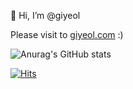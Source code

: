 👋 Hi, I’m @giyeol

Please visit to [giyeol.com](https://giyeol.com) :)

![Anurag's GitHub stats](https://github-readme-stats.vercel.app/api?username=giyeol&show_icons=true&count_private=true&theme=merko&hide=stars,contribs&include_all_commits=true&custom_title=Giyeol's%20GitHub%20Stats)

[![Hits](https://hits.seeyoufarm.com/api/count/incr/badge.svg?url=https%3A%2F%2Fgithub.com%2Fgiyeol&count_bg=%2379C83D&title_bg=%23555555&icon=&icon_color=%23E7E7E7&title=hits&edge_flat=false)](https://hits.seeyoufarm.com)
